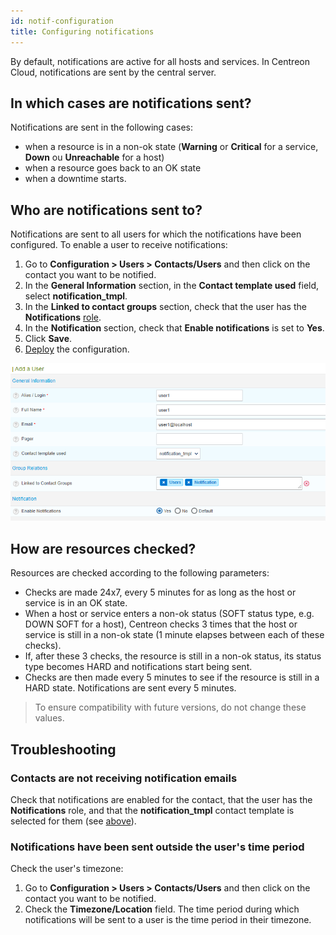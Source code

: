```yaml
---
id: notif-configuration
title: Configuring notifications
---
```


By default, notifications are active for all hosts and services. In Centreon Cloud, notifications are sent by the central server.

## In which cases are notifications sent?

Notifications are sent in the following cases:

* when a resource is in a non-ok state (**Warning** or **Critical** for a service, **Down** ou **Unreachable** for a host)
* when a resource goes back to an OK state
* when a downtime starts.

## Who are notifications sent to?

Notifications are sent to all users for which the notifications have been configured.
To enable a user to receive notifications:

1. Go to **Configuration > Users > Contacts/Users** and then click on the contact you want to be notified.
2. In the **General Information** section, in the **Contact template used** field, select **notification_tmpl**.
3. In the **Linked to contact groups** section, check that the user has the **Notifications** [role](../users/users.md#user-roles).
4. In the **Notification** section, check that **Enable notifications** is set to **Yes**.
5. Click **Save**.
6. [Deploy](../monitoring/monitoring-servers/deploying-a-configuration.md) the configuration.

![image](../assets/configuration/notifs_user_profile.png)

## How are resources checked?

Resources are checked according to the following parameters:

* Checks are made 24x7, every 5 minutes for as long as the host or service is in an OK state.
* When a host or service enters a non-ok status (SOFT status type, e.g. DOWN SOFT for a host), Centreon checks 3 times that the host or service is still in a non-ok state (1 minute elapses between each of these checks).
* If, after these 3 checks, the resource is still in a non-ok status, its status type becomes HARD and notifications start being sent.
* Checks are then made every 5 minutes to see if the resource is still in a HARD state. Notifications are sent every 5 minutes.

> To ensure compatibility with future versions, do not change these values.

## Troubleshooting

### Contacts are not receiving notification emails

Check that notifications are enabled for the contact, that the user has the **Notifications** role, and that the **notification_tmpl** contact template is selected for them (see [above](#who-are-notifications-sent-to)).

### Notifications have been sent outside the user's time period

Check the user's timezone:

1. Go to **Configuration > Users > Contacts/Users** and then click on the contact you want to be notified.
2. Check the **Timezone/Location** field. The time period during which notifications will be sent to a user is the time period in their timezone.
